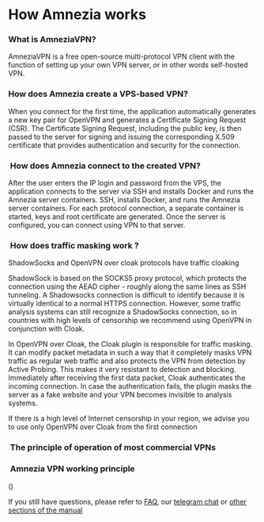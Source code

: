 # How Amnezia works



###  What is AmneziaVPN?

 AmneziaVPN is a free open-source multi-protocol VPN client with the function of setting up your own VPN server, or in other words self-hosted VPN.


### How does Amnezia create a VPS-based VPN?

When you connect for the first time, the application automatically generates a new key pair for OpenVPN and
generates a Certificate Signing Request (CSR). The Certificate Signing Request, 
including the public key, is then passed to the server for signing and issuing the corresponding 
X.509 certificate that provides authentication and security for the connection.



###  How does Amnezia connect to the created VPN?

After the user enters the IP login and password from the VPS, the application 
connects to the server via SSH and installs Docker and runs the Amnezia server containers.
SSH, installs Docker, and runs the Amnezia server containers. For each protocol
connection, a separate container is started, keys and root certificate are generated.
Once the server is configured, you can connect using VPN to that server.

###  How does traffic masking work ?

ShadowSocks and OpenVPN over cloak protocols have traffic cloaking 

ShadowSock is based on the SOCKS5 proxy protocol, which protects the connection using the AEAD cipher - roughly along the same lines as SSH tunneling. A Shadowsocks connection is difficult to identify because it is virtually identical to a normal HTTPS connection.
However, some traffic analysis systems can still recognize a ShadowSocks connection, so in countries with high levels of censorship we recommend using OpenVPN in conjunction with Cloak.

In OpenVPN over Cloak, the Cloak plugin is responsible for traffic masking. It can modify packet metadata in such a way that it completely masks VPN traffic as regular web traffic and also protects the VPN from detection by Active Probing. This makes it very resistant to detection and blocking. Immediately after receiving the first data packet, Cloak authenticates the incoming connection. In case the authentication fails, the plugin masks the server as a fake website and your VPN becomes invisible to analysis systems. 

If there is a high level of Internet censorship in your region, we advise you to use only OpenVPN over Cloak from the first connection


###  The principle of operation of most commercial VPNs
###  Amnezia VPN working principle
()

If you still have questions, please refer to [FAQ], our [telegram chat] or [other sections of the manual]

[amnezia-site-ext-link]: https://amnezia-web-nx1r.vercel.app
[about-int-link]: /about
[FAQ]: ../faq
[telegram chat]: https://t.me/amnezia_vpn_en 
[other sections of the manual]: ../instructions



















